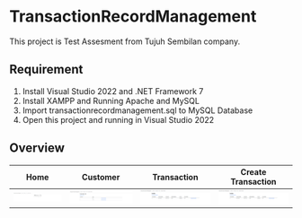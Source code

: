# TransactionRecordManagement
This project is Test Assesment from Tujuh Sembilan company.

## Requirement
1. Install Visual Studio 2022 and .NET Framework 7 
2. Install XAMPP and Running Apache and MySQL
3. Import transactionrecordmanagement.sql to MySQL Database
4. Open this project and running in Visual Studio 2022

## Overview
|Home                                    |Customer                            |Transaction                                       |Create Transaction                              |
|----------------------------------------|------------------------------------|--------------------------------------------------|------------------------------------------------|
|![Home](Overview/Home.png)              |![Customer](Overview/Customer.png)  |![Transaction](Overview/Transaction.png)          |![Transaction](Overview/Transaction.png)        |